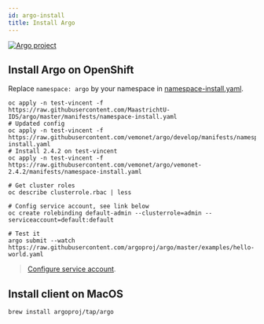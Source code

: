 ```yaml
---
id: argo-install
title: Install Argo
---
```


[![Argo project](/dsri-documentation/img/argo-logo.png)](https://argoproj.github.io/argo/)

## Install Argo on OpenShift

Replace `namespace: argo` by your namespace in [namespace-install.yaml](https://github.com/argoproj/argo/blob/master/manifests/namespace-install.yaml#L165).

```shell
oc apply -n test-vincent -f https://raw.githubusercontent.com/MaastrichtU-IDS/argo/master/manifests/namespace-install.yaml
# Updated config
oc apply -n test-vincent -f https://raw.githubusercontent.com/vemonet/argo/develop/manifests/namespace-install.yaml
# Install 2.4.2 on test-vincent
oc apply -n test-vincent -f https://raw.githubusercontent.com/vemonet/argo/vemonet-2.4.2/manifests/namespace-install.yaml

# Get cluster roles
oc describe clusterrole.rbac | less

# Config service account, see link below
oc create rolebinding default-admin --clusterrole=admin --serviceaccount=default:default

# Test it
argo submit --watch https://raw.githubusercontent.com/argoproj/argo/master/examples/hello-world.yaml
```

> [Configure service account](https://github.com/argoproj/argo/blob/master/demo.md#3-configure-the-service-account-to-run-workflows).

## Install client on MacOS

```shell
brew install argoproj/tap/argo
```

